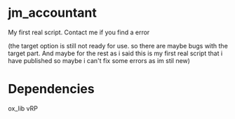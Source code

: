 # jm_accountant
My first real script. Contact me if you find a error

(the target option is still not ready for use. so there are maybe bugs with the target part. And maybe for the rest as i said this is my first real script that i have published so maybe i can't fix some errors as im stil new)

# Dependencies
ox_lib
vRP
